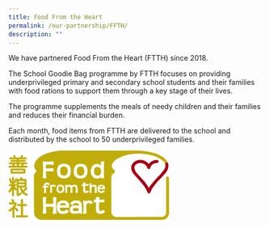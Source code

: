 ```yaml
---
title: Food From the Heart
permalink: /our-partnership/FFTH/
description: ""
---
```

We have partnered Food From the Heart (FTTH) since 2018.

The School Goodie Bag programme by FTTH focuses on providing underprivileged primary and secondary school students and their families with food rations to support them through a key stage of their lives.

The programme supplements the meals of needy children and their families and reduces their financial burden. 

Each month, food items from FTTH are delivered to the school and distributed by the school to 50 underprivileged families.

![FTTH](/images/FTTH.png)